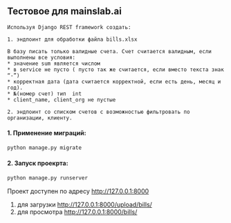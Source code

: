 ## Тестовое для mainslab.ai

```
Используя Django REST framework создать:

1. эндпоинт для обработки файла bills.xlsx

В базу писать только валидные счета. Счет считается валидным, если выполнены все условия:
* значение sum является числом
* в service не пусто ( пусто так же считается, если вместо текста знак “-”)
* корректная дата (дата считается корректной, если есть день, месяц и год).
* №(номер счет) тип  int
* client_name, client_org не пустые

2. эндпоинт со списком счетов с возможностью фильтровать по организации, клиенту.
```

#### 1. Применение миграций:

```bash
python manage.py migrate
```

#### 2. Запуск проекрта:

```bash
python manage.py runserver
```

Проект доступен по адресу http://127.0.0.1:8000
1) для загрузки http://127.0.0.1:8000/upload/bills/
2) для просмотра http://127.0.0.1:8000/bills/